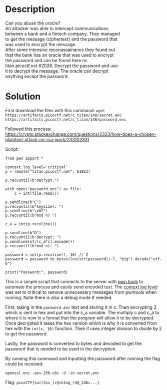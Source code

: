 # Description
Can you abuse the oracle? <br>
An attacker was able to intercept communications <br>
between a bank and a fintech company. They managed <br>
to get the message (ciphertext) and the password that <br>
was used to encrypt the message. <br>
After some intensive reconassainance they found out <br>
that the bank has an oracle that was used to encrypt <br>
the password and can be found here nc <br>
titan.picoctf.net 62026. Decrypt the password and use <br>
it to decrypt the message. The oracle can decrypt <br>
anything except the password.

# Solution

First download the files with this command: `wget https://artifacts.picoctf.net/c_titan/148/secret.enc https://artifacts.picoctf.net/c_titan/148/password.enc`

Followed this process: https://crypto.stackexchange.com/questions/2323/how-does-a-chosen-plaintext-attack-on-rsa-work/2331#2331

Script:
```
from pwn import *

context.log_level='critical'
p = remote("titan.picoctf.net", 61923)

p.recvuntil(b"decrypt.")

with open("password.enc") as file:
    c = int(file.read())

p.sendline(b"E")
p.recvuntil(b"keysize): ")
p.sendline(b"\x02")
p.recvuntil(b"mod n) ")

c_a = int(p.recvline())

p.sendline(b"D")
p.recvuntil(b"decrypt: ")
p.sendline(str(c_a*c).encode())
p.recvuntil(b"mod n): ")

password = int(p.recvline(), 16) // 2
password = password.to_bytes(len(str(password))-7, "big").decode("utf-8")

print("Password:", password)
```

This is a simple script that connects to the server with [pwn tools](https://docs.pwntools.com/en/stable/) to automate the process and easily send encoded text. The [context log level](https://docs.pwntools.com/en/stable/context.html#pwnlib.context.ContextType.log_level) was set to critical to remove unnecessary messages from pwntools when running. Note there is also a debug mode if needed.

First, taking in the `password.enc` text and storing it in c. Then encrypting 2 which is sent in hex and put into the c_a variable. The multiply c and c_a to where it is now in a format that the program will allow it to be decrypted. Once decrypted it takes the hex version which is why it is converted from hex with the `int(x, 16)` function. Then it uses integer division to divide by 2 to get the password.

Lastly, the password is converted to bytes and decoded to get the password that is needed to be used in the decryption.

By running this command and inputting the password after running the flag could be received: 

`openssl enc -aes-256-cbc -d -in secret.enc`

Flag: `picoCTF{su((3ss_(r@ck1ng_r3@_24bc...}`
